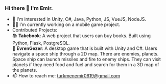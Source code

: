### Hi there 👋 I'm Emir.

- 🔭 I'm interested in Unity, C#, Java, Python, JS, VueJS, NodeJS.
- 👨‍💻 I’m currently working on a mobile game project.
- Contributed Projects:   
  📚 **Takebook**: A web project that users can buy books. Built using Python, Flask, PostgreSQL.   
  🚀 **EvrenGezer**: A desktop game that is built with Unity and C#. Users navigate a space ship through a 2D map. There are enemies, planets. Space ship can launch missiles and fire to enemy ships. They can visit planets if they need food and fuel and search for them in a 3D map of the planets.   
- 📫 How to reach me: turkmenemir0619@gmail.com

